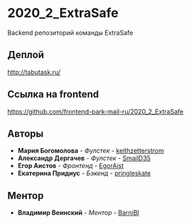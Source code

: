# 2020_2_ExtraSafe
Backend репозиторий команды ExtraSafe

## Деплой

http://tabutask.ru/

## Ссылка на frontend

https://github.com/frontend-park-mail-ru/2020_2_ExtraSafe

## Авторы

* **Мария Богомолова** - *Фулстек* - [keithzetterstrom](https://github.com/keithzetterstrom)
* **Александр Дергачев** - *Фулстек* - [SmailD35](https://github.com/SmailD35)
* **Егор Аистов** - *Фронтенд* - [EgorAist](https://github.com/EgorAist)
* **Екатерина Придиус** - *Бэкенд* - [pringleskate](https://github.com/pringleskate)

## Ментор
* **Владимир Веинский** - *Ментор* - [BarniBl](https://github.com/BarniBl)
